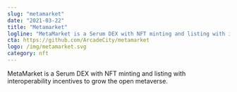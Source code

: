 ```yaml
---
slug: "metamarket"
date: "2021-03-22"
title: "Metamarket"
logline: "MetaMarket is a Serum DEX with NFT minting and listing with interoperability incentives."
cta: https://github.com/ArcadeCity/metamarket
logo: /img/metamarket.svg
category: nft
---
```


MetaMarket is a Serum DEX with NFT minting and listing with interoperability incentives to grow the open metaverse.
